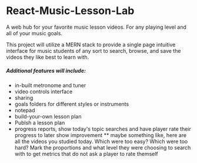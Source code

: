 # React-Music-Lesson-Lab
A web hub for your favorite music lesson videos. For any playing level and all of your music goals.

This project will utilize a MERN stack to provide a single page intuitive interface for music students of any sort to search, browse, and save the videos they like best to learn with. 

##### Additional features will include:
* in-built metronome and tuner
* video controls interface
* sharing
* goals folders for different styles or instruments
* notepad
* build-your-own lesson plan
* Publsh a lesson plan
* progress reports, show today's topic searches and have player rate their progress to later show improvement
** maybe something like, here are all the videos you studied today. Which were too easy? Which were too hard? Mark the proportions and what level they were choosing to search with to get metrics that do not ask a player to rate themself
